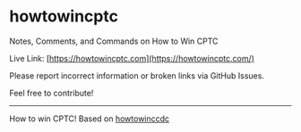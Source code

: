 # howtowincptc

Notes, Comments, and Commands on How to Win CPTC

Live Link: [https://howtowincptc.com](https://howtowincptc.com/)

Please report incorrect information or broken links via GitHub Issues.

Feel free to contribute!


---

How to win CPTC! Based on [howtowinccdc](https://howtowinccdc.com/wiki)


